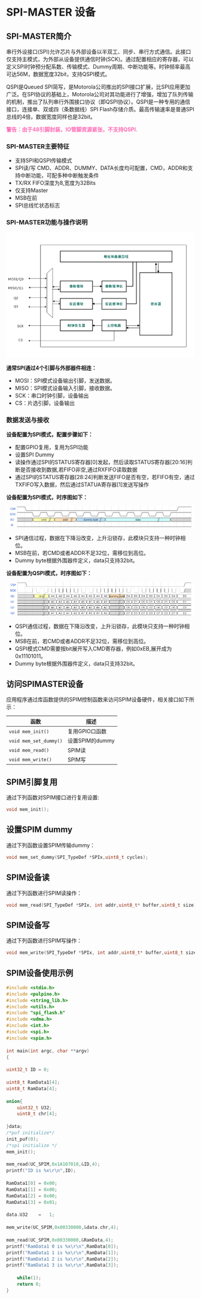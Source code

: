 # SPI-MASTER 设备



## SPI-MASTER简介

串行外设接口(SPI)允许芯片与外部设备以半双工、同步、串行方式通信。此接口仅支持主模式，为外部从设备提供通信时钟(SCK)。通过配置相应的寄存器，可以定义SPI时钟预分配系数、传输模式、Dummy周期、中断功能等。时钟频率最高可达56M，数据宽度32bit，支持QSPI模式。

QSPI是Queued SPI简写，是Motorola公司推出的SPI接口扩展，比SPI应用更加广泛。在SPI协议的基础上，Motorola公司对其功能进行了增强，增加了队列传输的机制，推出了队列串行外围接口协议（即QSPI协议）。QSPI是一种专用的通信接口，连接单、双或四（条数据线）SPI Flash存储介质。最高传输速率是普通SPI总线的4倍，数据宽度同样也是32bit。

<font color= HotPink>**警告：由于48引脚封装，IO管脚资源紧张，不支持QSPI.**</font>

### SPI-MASTER主要特征

- 支持SPI和QSPI传输模式
- SPI读/写 CMD、ADDR、DUMMY、DATA长度均可配置，CMD，ADDR和支持中断功能，可配多种中断触发条件
- TX/RX FIFO深度为8,宽度为32Bits
- 仅支持Master
- MSB在前
- SPI总线忙状态标志

### SPI-MASTER功能与操作说明

![spim](spim.png)


**通常SPI通过4个引脚与外部器件相连：**

- MOSI：SPI模式设备输出引脚，发送数据。
- MISO：SPI模式设备输入引脚，接收数据。
- SCK：串口时钟引脚，设备输出
- CS：片选引脚，设备输出

### 数据发送与接收

**设备配置为SPI模式，配置步骤如下：**

- 配置GPIO复用，复用为SPI功能
- 设置SPI Dummy
-  读操作通过SPI的STATUS寄存器[0]发起，然后读取STATUS寄存器[20:16]判断是否接收到数据,若FIFO非空,通过RXFIFO读取数据
- 通过SPI的STATUS寄存器[28:24]判断发送FIFO是否有空，若FIFO有空，通过TXFIFO写入数据，然后通过STATUA寄存器[1]发送写操作

**设备配置为SPI模式，时序图如下：**

![spimtime](spimtime.png)


- SPI通信过程，数据在下降沿改变，上升沿锁存，此模块只支持一种时钟相位。
- MSB在前，若CMD或者ADDR不足32位，需移位到高位。
- Dummy byte根据外围器件定义，data只支持32bit。

**设备配置为QSPI模式，时序图如下：**

![qspitime](qspitime.png)


- QSPI通信过程，数据在下降沿改变，上升沿锁存，此模块只支持一种时钟相位。
- MSB在前，若CMD或者ADDR不足32位，需移位到高位。
- QSPI模式CMD需要按bit展开写入CMD寄存器，例如0xEB,展开成为0x11101011。
- Dummy byte根据外围器件定义，data只支持32bit。

## 访问SPIMASTER设备

应用程序通过库函数提供的SPIM控制函数来访问SPIM设备硬件，相关接口如下所示：

| 函数                   | 描述            |
| ---------------------- | --------------- |
| `void mem_init()`      | 复用GPIO口函数  |
| `void mem_set_dummy()` | 设置SPIM的dummy |
| `void mem_read()`      | SPIM读          |
| `void mem_write()`     | SPIM写          |



## SPIM引脚复用

通过下列函数对SPIM接口进行复用设置:

```C
void mem_init();
```

## 设置SPIM dummy

通过下列函数设置SPIM传输dummy：

```C
void mem_set_dummy(SPI_TypeDef *SPIx,uint8_t cycles);
```

## SPIM设备读

通过下列函数进行SPIM读操作：

```C
void mem_read(SPI_TypeDef *SPIx, int addr,uint8_t* buffer,uint8_t size);
```

## SPIM设备写

通过下列函数进行SPIM写操作：

```C
void mem_write(SPI_TypeDef *SPIx, int addr,uint8_t* buffer,uint8_t size);
```



## SPIM设备使用示例

```C
#include <stdio.h>
#include <pulpino.h>
#include <string_lib.h>
#include <utils.h>
#include "spi_flash.h"
#include <udma.h>
#include <int.h>
#include <spi.h>
#include <spim.h>

int main(int argc, char **argv)
{

uint32_t ID = 0;

uint8_t RamData1[4];
uint8_t RamData[4];

union{
	uint32_t U32;
	uint8_t chr[4];
	
}data;
/*puf initialize*/
init_puf(0);
/*spi initialize */
mem_init();

mem_read(UC_SPIM,0x1A107018,&ID,4);
printf("ID is %x\r\n",ID);

RamData1[0]	= 0x00;
RamData1[1]	= 0x00;
RamData1[2]	= 0x00;
RamData1[3]	= 0x01;

data.U32	=	1;

mem_write(UC_SPIM,0x00330000,&data.chr,4);

mem_read(UC_SPIM,0x00330000,&RamData,4);
printf("RamData1 0 is %x\r\n",RamData[0]);
printf("RamData1 1 is %x\r\n",RamData[1]);
printf("RamData1 2 is %x\r\n",RamData[2]);
printf("RamData1 3 is %x\r\n",RamData[3]);

	while(1);
	return 0;
}
```

